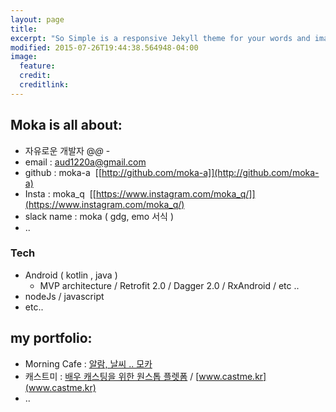 ```yaml
---
layout: page
title: 
excerpt: "So Simple is a responsive Jekyll theme for your words and images."
modified: 2015-07-26T19:44:38.564948-04:00
image:
  feature: 
  credit: 
  creditlink: 
---
```


## Moka is all about:

* 자유로운 개발자 @_@_ - 
* email : aud1220a@gmail.com
* github : moka-a&nbsp;&nbsp;[[http://github.com/moka-a]](http://github.com/moka-a)
* Insta : moka_q&nbsp;&nbsp;[[https://www.instagram.com/moka_q/]](https://www.instagram.com/moka_q/)
* slack name : moka ( gdg, emo 서식 )
* ..


### Tech

* Android ( kotlin , java )
    - MVP architecture / Retrofit 2.0 / Dagger 2.0 / RxAndroid / etc ..
* nodeJs / javascript
* etc..


## my portfolio:

* Morning Cafe   :   [알람, 날씨 .. 모카](https://play.google.com/store/apps/details?id=com.moka.earylbird)
* 캐스트미   :   [배우 캐스팅을 위한 원스톱 플렛폼](https://play.google.com/store/apps/details?id=com.mavlux.castme) / [www.castme.kr](www.castme.kr)
* ..


<!-- [^1]: Example: *domain.com/category-name/post-title* -->